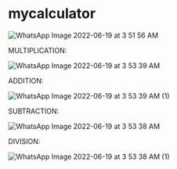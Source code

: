# mycalculator

![WhatsApp Image 2022-06-19 at 3 51 56 AM](https://user-images.githubusercontent.com/89929259/174459435-9fc502e7-5fb1-446e-9ea7-5aeb9bac44e9.jpeg)

MULTIPLICATION:

![WhatsApp Image 2022-06-19 at 3 53 39 AM](https://user-images.githubusercontent.com/89929259/174459463-bacd30c9-879b-4a54-9064-f7fafd715120.jpeg)

ADDITION:

![WhatsApp Image 2022-06-19 at 3 53 39 AM (1)](https://user-images.githubusercontent.com/89929259/174459468-e025c8ee-4de0-43b4-b9aa-dea18561602f.jpeg)

SUBTRACTION:

![WhatsApp Image 2022-06-19 at 3 53 38 AM](https://user-images.githubusercontent.com/89929259/174459473-be657a3b-5b2d-4d9d-9ada-d880fa6d731d.jpeg)

DIVISION:

![WhatsApp Image 2022-06-19 at 3 53 38 AM (1)](https://user-images.githubusercontent.com/89929259/174459479-fa43f8bf-482a-433f-aee2-ea3165016b82.jpeg)
